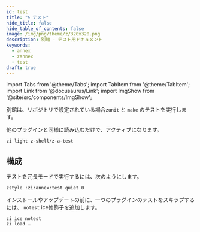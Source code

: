 ```yaml
---
id: test
title: "🌀 テスト"
hide_title: false
hide_table_of_contents: false
image: /img/png/theme/z/320x320.png
description: 別館 - テスト用ドキュメント
keywords:
  - annex
  - zannex
  - test
draft: true
---
```


<!-- @format -->

import Tabs from '@theme/Tabs'; import TabItem from '@theme/TabItem'; import Link from '@docusaurus/Link'; import ImgShow from '@site/src/components/ImgShow';

別館は、リポジトリで設定されている場合`zunit` と `make` のテストを実行します。

<ImgShow width={1000} height={900} img="https://user-images.githubusercontent.com/59910950/162143845-c44ead50-b21a-46c0-8372-18325eb1f33a.gif" alt="Annex - z-a-test preview" />

他のプラグインと同様に読み込むだけで、アクティブになります。

```shell
zi light z-shell/z-a-test
```

## 構成

テストを冗長モードで実行するには、次のようにします。

```shell
zstyle :zi:annex:test quiet 0
```

インストールやアップデートの前に、一つのプラグインのテストをスキップするには、 `notest` ice修飾子を追加します。

```shell showLineNumbers
zi ice notest
zi load …
```
